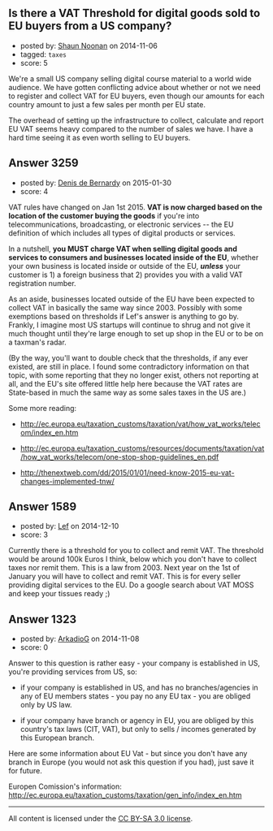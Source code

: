 ## Is there a VAT Threshold for digital goods sold to EU buyers from a US company?

- posted by: [Shaun Noonan](https://stackexchange.com/users/3491272/shaun-noonan) on 2014-11-06
- tagged: `taxes`
- score: 5

We're a small US company selling digital course material to a world wide audience. We have gotten conflicting advice about whether or not we need to register and collect VAT for EU buyers, even though our amounts for each country amount to just a few sales per month per EU state.

The overhead of setting up the infrastructure to collect, calculate and report EU VAT seems heavy compared to the number of sales we have. I have a hard time seeing it as even worth selling to EU buyers.


## Answer 3259

- posted by: [Denis de Bernardy](https://stackexchange.com/users/182468/denis-de-bernardy) on 2015-01-30
- score: 4

VAT rules have changed on Jan 1st 2015. **VAT is now charged based on the location of the customer buying the goods** if you're into telecommunications, broadcasting, or electronic services -- the EU definition of which includes all types of digital products or services.

In a nutshell, **you MUST charge VAT when selling digital goods and services to consumers and businesses located inside of the EU**, whether your own business is located inside or outside of the EU, ***unless*** your customer is 1) a foreign business that 2) provides you with a valid VAT registration number.

As an aside, businesses located outside of the EU have been expected to collect VAT in basically the same way since 2003. Possibly with some exemptions based on thresholds if Lef's answer is anything to go by. Frankly, I imagine most US startups will continue to shrug and not give it much thought until they're large enough to set up shop in the EU or to be on a taxman's radar.

(By the way, you'll want to double check that the thresholds, if any ever existed, are still in place. I found some contradictory information on that topic, with some reporting that they no longer exist, others not reporting at all, and the EU's site offered little help here because the VAT rates are State-based in much the same way as some sales taxes in the US are.)

Some more reading:

- http://ec.europa.eu/taxation_customs/taxation/vat/how_vat_works/telecom/index_en.htm

- http://ec.europa.eu/taxation_customs/resources/documents/taxation/vat/how_vat_works/telecom/one-stop-shop-guidelines_en.pdf

- http://thenextweb.com/dd/2015/01/01/need-know-2015-eu-vat-changes-implemented-tnw/


## Answer 1589

- posted by: [Lef](https://stackexchange.com/users/5464972/lef) on 2014-12-10
- score: 3

Currently there is a threshold for you to collect and remit VAT. The threshold would be around 100k Euros I think, below which you don't have to collect taxes nor remit them. This is a law from 2003. Next year on the 1st of January you will have to collect and remit VAT. This is for every seller providing digital services to the EU. Do a google search about VAT MOSS and keep your tissues ready ;)


## Answer 1323

- posted by: [ArkadioG](https://stackexchange.com/users/5186869/arkadiog) on 2014-11-08
- score: 0

Answer to this question is rather easy - your company is established in US, you're providing services from US, so:

 - if your company is established in US, and has no branches/agencies in any of EU members states - you pay no any EU tax - you are obliged only by US law.

 - if your company have branch or agency in EU, you are obliged by this country's tax laws (CIT, VAT), but only to sells / incomes generated by this European branch.

Here are some information about EU Vat - but since you don't have any branch in Europe (you would not ask this question if you had), just save it for future.

Europen Comission's information: http://ec.europa.eu/taxation_customs/taxation/gen_info/index_en.htm





---

All content is licensed under the [CC BY-SA 3.0 license](https://creativecommons.org/licenses/by-sa/3.0/).
